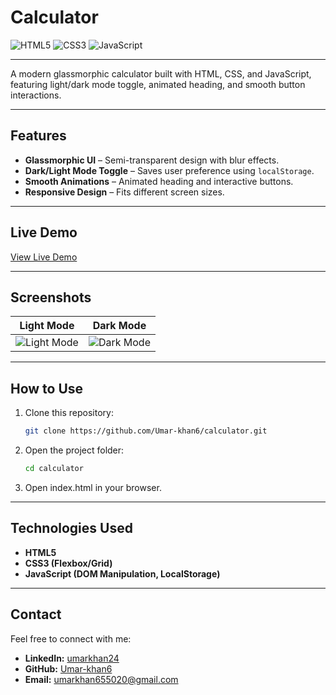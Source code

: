 # Calculator

![HTML5](https://img.shields.io/badge/HTML5-E34F26?style=for-the-badge&logo=html5&logoColor=white)
![CSS3](https://img.shields.io/badge/CSS3-1572B6?style=for-the-badge&logo=css3&logoColor=white)
![JavaScript](https://img.shields.io/badge/JavaScript-F7DF1E?style=for-the-badge&logo=javascript&logoColor=black)

---

A modern glassmorphic calculator built with HTML, CSS, and JavaScript, featuring light/dark mode toggle, animated heading, and smooth button interactions.

---

## Features

- **Glassmorphic UI** – Semi-transparent design with blur effects.
- **Dark/Light Mode Toggle** – Saves user preference using `localStorage`.
- **Smooth Animations** – Animated heading and interactive buttons.
- **Responsive Design** – Fits different screen sizes.

---

## Live Demo

[View Live Demo](https://calculator-by-umar-khan.netlify.app/)

---

## Screenshots

| Light Mode                                    | Dark Mode                                   |
| --------------------------------------------- | ------------------------------------------- |
| ![Light Mode](screenshots/light-mode.png.png) | ![Dark Mode](screenshots/dark-mode.png.png) |

---

## How to Use

1. Clone this repository:

   ```bash
   git clone https://github.com/Umar-khan6/calculator.git

   ```

2. Open the project folder:

   ```bash
   cd calculator

   ```

3. Open index.html in your browser.

---

## Technologies Used

- **HTML5**
- **CSS3 (Flexbox/Grid)**
- **JavaScript (DOM Manipulation, LocalStorage)**

---

## Contact

Feel free to connect with me:

- **LinkedIn:** [umarkhan24](https://linkedin.com/in/umarkhan42)
- **GitHub:** [Umar-khan6](https://github.com/Umar-khan6)
- **Email:** umarkhan655020@gmail.com
